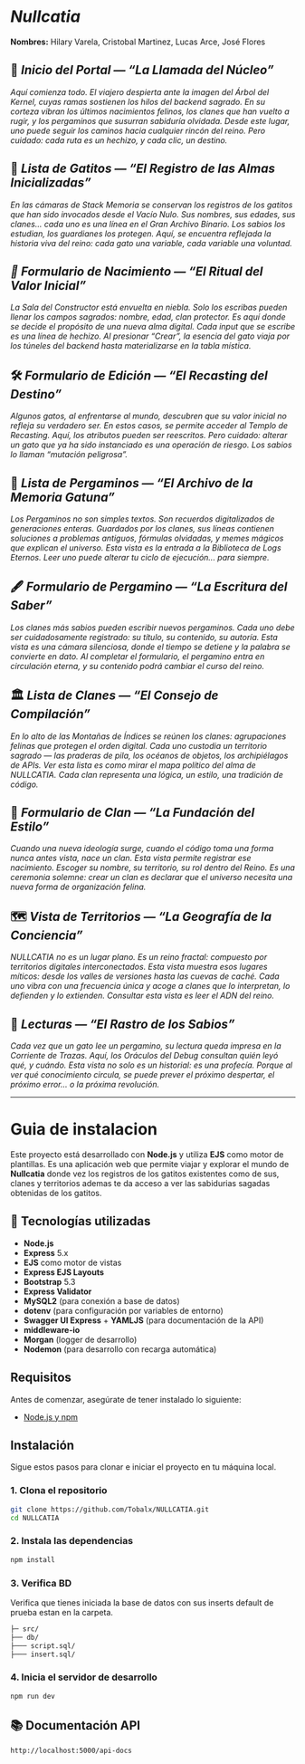 #  ***Nullcatia*** 
**Nombres:** 
Hilary Varela, 
Cristobal Martinez,
Lucas Arce, 
José Flores

## 🏰 _Inicio del Portal — “La Llamada del Núcleo”_

_Aquí comienza todo. El viajero despierta ante la imagen del Árbol del Kernel, cuyas 
ramas sostienen los hilos del backend sagrado. En su corteza vibran los últimos
nacimientos felinos, los clanes que han vuelto a rugir, y los pergaminos que susurran 
sabiduría olvidada. Desde este lugar, uno puede seguir los caminos hacia cualquier 
rincón del reino. Pero cuidado: cada ruta es un hechizo, y cada clic, un destino._

## 🐾 _Lista de Gatitos — “El Registro de las Almas Inicializadas”_

_En las cámaras de Stack Memoria se conservan los registros de los gatitos que han 
sido invocados desde el Vacío Nulo. Sus nombres, sus edades, sus clanes... cada uno es
una línea en el Gran Archivo Binario. Los sabios los estudian, los guardianes los
protegen. Aquí, se encuentra reflejada la historia viva del reino: cada gato una 
variable, cada variable una voluntad._

## _🐣 Formulario de Nacimiento — “El Ritual del Valor Inicial”_

_La Sala del Constructor está envuelta en niebla. Solo los escribas pueden llenar 
los campos sagrados: nombre, edad, clan protector. Es aquí donde se decide el
propósito de una nueva alma digital. Cada input que se escribe es una línea de 
hechizo. Al presionar “Crear”, la esencia del gato viaja por los túneles del
backend hasta materializarse en la tabla mística._

## 🛠️ _Formulario de Edición — “El Recasting del Destino”_

_Algunos gatos, al enfrentarse al mundo, descubren que su valor inicial no
refleja su verdadero ser. En estos casos, se permite acceder al Templo de 
Recasting. Aquí, los atributos pueden ser reescritos. Pero cuidado: alterar 
un gato que ya ha sido instanciado es una operación de riesgo. Los sabios 
lo llaman “mutación peligrosa”._

## 📜 _Lista de Pergaminos — “El Archivo de la Memoria Gatuna”_

_Los Pergaminos no son simples textos. Son recuerdos digitalizados de generaciones
enteras. Guardados por los clanes, sus líneas contienen soluciones a problemas
antiguos, fórmulas olvidadas, y memes mágicos que explican el universo. Esta vista
es la entrada a la Biblioteca de Logs Eternos. Leer uno puede alterar tu ciclo 
de ejecución... para siempre._

## 🖋️ _Formulario de Pergamino — “La Escritura del Saber”_

_Los clanes más sabios pueden escribir nuevos pergaminos. Cada uno debe ser 
cuidadosamente registrado: su título, su contenido, su autoría. Esta vista 
es una cámara silenciosa, donde el tiempo se detiene y la palabra se convierte 
en dato. Al completar el formulario, el pergamino entra en circulación eterna,
y su contenido podrá cambiar el curso del reino._

## 🏛️ _Lista de Clanes — “El Consejo de Compilación”_

_En lo alto de las Montañas de Índices se reúnen los clanes: agrupaciones felinas
que protegen el orden digital. Cada uno custodia un territorio sagrado —
las praderas de pila, los océanos de objetos, los archipiélagos de APIs.
Ver esta lista es como mirar el mapa político del alma de NULLCATIA. Cada
clan representa una lógica, un estilo, una tradición de código._

## 🌱 _Formulario de Clan — “La Fundación del Estilo”_

_Cuando una nueva ideología surge, cuando el código toma una forma nunca antes 
vista, nace un clan. Esta vista permite registrar ese nacimiento. Escoger su 
nombre, su territorio, su rol dentro del Reino. Es una ceremonia solemne: crear 
un clan es declarar que el universo necesita una nueva forma de organización felina._

## 🗺️ _Vista de Territorios — “La Geografía de la Conciencia”_

_NULLCATIA no es un lugar plano. Es un reino fractal: compuesto por territorios 
digitales interconectados. Esta vista muestra esos lugares míticos: desde los 
valles de versiones hasta las cuevas de caché. Cada uno vibra con una frecuencia 
única y acoge a clanes que lo interpretan, lo defienden y lo extienden. Consultar
esta vista es leer el ADN del reino._

## 🔮 _Lecturas — “El Rastro de los Sabios”_

_Cada vez que un gato lee un pergamino, su lectura queda impresa en la Corriente de 
Trazas. Aquí, los Oráculos del Debug consultan quién leyó qué, y cuándo. Esta vista 
no solo es un historial: es una profecía. Porque al ver qué conocimiento circula, se
puede prever el próximo despertar, el próximo error… o la próxima revolución._

---
# Guia de instalacion

Este proyecto está desarrollado con **Node.js** y utiliza **EJS** como motor de 
plantillas. Es una aplicación web que permite viajar y explorar el mundo de 
**Nullcatia** donde vez los registros de los gatitos existentes como de sus, clanes
y territorios ademas te da acceso a ver las sabidurias sagadas obtenidas de los
gatitos.

## 🚀 Tecnologías utilizadas

- **Node.js**
- **Express** 5.x
- **EJS** como motor de vistas
- **Express EJS Layouts**
- **Bootstrap** 5.3
- **Express Validator**
- **MySQL2** (para conexión a base de datos)
- **dotenv** (para configuración por variables de entorno)
- **Swagger UI Express** + **YAMLJS** (para documentación de la API)
- **middleware-io**
- **Morgan** (logger de desarrollo)
- **Nodemon** (para desarrollo con recarga automática)
  
## Requisitos

Antes de comenzar, asegúrate de tener instalado lo siguiente:

- [Node.js y npm](https://nodejs.org/) 

## Instalación

Sigue estos pasos para clonar e iniciar el proyecto en tu máquina local.

### 1. Clona el repositorio

```bash
git clone https://github.com/Tobalx/NULLCATIA.git
cd NULLCATIA
```
### 2. Instala las dependencias
```bash
npm install
```
### 3. Verifica BD

Verifica que tienes iniciada la base de datos con sus inserts default de prueba
estan en la carpeta.

```bash
├─ src/
├── db/
├─── script.sql/
├─── insert.sql/  
```
### 4. Inicia el servidor de desarrollo
```bash
npm run dev
```
## 📚 Documentación API
```bash
http://localhost:5000/api-docs
```

